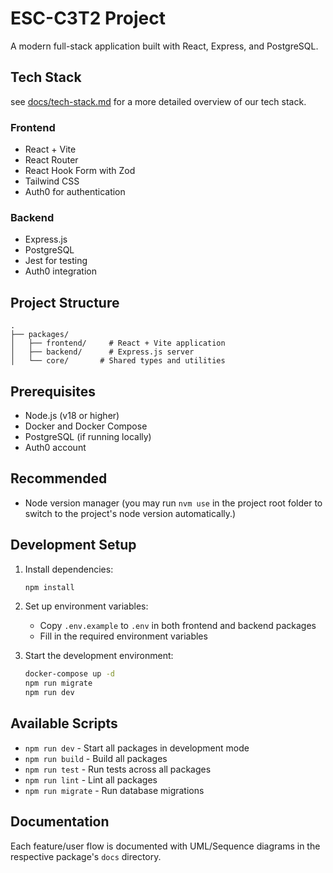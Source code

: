 # ESC-C3T2 Project

A modern full-stack application built with React, Express, and PostgreSQL.

## Tech Stack

see [docs/tech-stack.md](./docs/tech-stack.md) for a more detailed overview of our tech stack.

### Frontend

- React + Vite
- React Router
- React Hook Form with Zod
- Tailwind CSS
- Auth0 for authentication

### Backend

- Express.js
- PostgreSQL
- Jest for testing
- Auth0 integration

## Project Structure

```
.
├── packages/
│   ├── frontend/     # React + Vite application
│   ├── backend/      # Express.js server
│   └── core/       # Shared types and utilities
```

## Prerequisites

- Node.js (v18 or higher)
- Docker and Docker Compose
- PostgreSQL (if running locally)
- Auth0 account

## Recommended

- Node version manager (you may run `nvm use` in the project root folder to switch to the project's node version automatically.)

## Development Setup

1. Install dependencies:

   ```bash
   npm install
   ```

2. Set up environment variables:

   - Copy `.env.example` to `.env` in both frontend and backend packages
   - Fill in the required environment variables

3. Start the development environment:
   ```bash
   docker-compose up -d
   npm run migrate
   npm run dev
   ```

## Available Scripts

- `npm run dev` - Start all packages in development mode
- `npm run build` - Build all packages
- `npm run test` - Run tests across all packages
- `npm run lint` - Lint all packages
- `npm run migrate` - Run database migrations

## Documentation

Each feature/user flow is documented with UML/Sequence diagrams in the respective package's `docs` directory.
